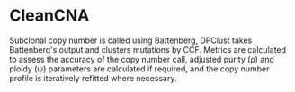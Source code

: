 # CleanCNA
Subclonal copy number is called using Battenberg, DPClust takes Battenberg's output and clusters mutations by CCF. Metrics are calculated to assess the accuracy of the copy number call, adjusted purity (ρ) and ploidy (ψ) parameters are calculated if required, and the copy number profile is iteratively refitted where necessary. 
